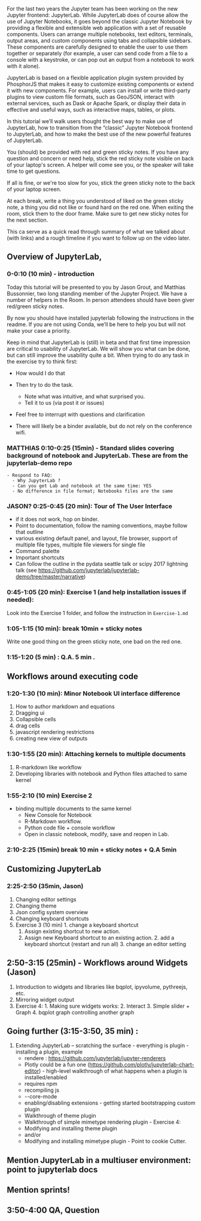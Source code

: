 For the last two years the Jupyter team has been working on the new Jupyter frontend: JupyterLab. While JupyterLab does of course allow the use of Jupyter Notebooks, it goes beyond the classic Jupyter Notebook by providing a flexible and extensible web application with a set of reusable components. Users can arrange multiple notebooks, text editors, terminals, output areas, and custom components using tabs and collapsible sidebars. These components are carefully designed to enable the user to use them together or separately (for example, a user can send code from a file to a console with a keystroke, or can pop out an output from a notebook to work with it alone).

JupyterLab is based on a flexible application plugin system provided by PhosphorJS that makes it easy to customize existing components or extend it with new components. For example, users can install or write third-party plugins to view custom file formats, such as GeoJSON, interact with external services, such as Dask or Apache Spark, or display their data in effective and useful ways, such as interactive maps, tables, or plots.

In this tutorial we’ll walk users thought the best way to make use of JupyterLab, how to transition from the “classic” Jupyter Notebook frontend to JupyterLab, and how to make the best use of the new powerful features of JupyterLab.

  
You (should) be provided with red and green sticky notes. If you have any question and concern or need help, stick the red sticky note visible on back of your laptop's screen. A helper will come see you, or the speaker will take time to get questions. 

If all is fine, or we're too slow for you, stick the green sticky note to the
back of your laptop screen. 

At each break, write a thing you understood of liked on the green sticky note,
a thing you did not like or found hard on the red one. When exiting the room,
stick them to the door frame. Make sure to get new sticky notes for the next
section.

This ca serve as a quick read through summary of what we talked about (with
links) and a rough timeline if you want to follow up on the video later.

## Overview of JupyterLab, 

###  0-0:10 (10 min) - introduction 

Today this tutorial will be presented to you by Jason Grout, and Matthias
Bussonnier, two long standing member of the Jupyter Project. We have a number
of helpers in the Room. In person attendees should have been giver red/green
sticky notes. 

By now you should have installed jupyterlab following  the instructions in the readme.
If you are not using Conda, we’ll be here to help you but will not make your case a priority.

Keep in mind that JupyterLab is (still) in beta and that first time impression
are critical to usability of JupyterLab. We will show you what can be done, but
can still improve the usability quite a bit. When trying to do any task in the
exercise try to think first:
 - How would I do that
 - Then try to do the task.
    - Note what was intuitive, and what surprised you. 
    - Tell it to us (via post it or issues)
 - Feel free to interrupt with questions and clarification


  - There will likely be a binder available, but do not rely on the conference wifi.

###  MATTHIAS 0:10-0:25 (15min) - Standard slides covering background of notebook and JupyterLab. These are from the jupyterlab-demo repo
    - Respond to FAQ:
      - Why JupyterLab ?
      - Can you get Lab and notebook at the same time: YES
      - No difference in file format; Notebooks files are the same
###  JASON? 0:25-0:45 (20 min): Tour of The User Interface
  - if it does not work, hop on binder.
  - Point to documentation, follow the naming conventions, maybe follow that outline
  - various existing default panel, and layout, file browser, support of multiple file types, multiple file viewers for single file
  - Command palette
  - Important shortcuts
  - Can follow the outline in the pydata seattle talk or scipy 2017 lightning talk (see https://github.com/jupyterlab/jupyterlab-demo/tree/master/narrative)

###  0:45-1:05 (20 min): Exercise 1 (and help installation issues if needed):

Look into the Exercise 1 folder, and follow the instruction in `Exercise-1.md`

### 1:05-1:15 (10 min): break 10min + sticky notes

Write one good thing on the green sticky note, one bad on the red one.

### 1:15-1:20 (5 min) : Q.A. 5 min .

## Workflows around executing code

###  1:20-1:30 (10 min): Minor Notebook UI interface difference

  1. How to author markdown and equations
  2. Dragging ui
  2. Collapsible cells
  3. drag cells
  4. javascript rendering restrictions
  5. creating new view of outputs

###  1:30-1:55 (20 min): Attaching kernels to multiple documents

  1. R-markdown like workflow
  2. Developing libraries with notebook and Python files attached to same kernel

###  1:55-2:10 (10 min) Exercise 2

  - binding multiple documents to the same kernel
    - New Console for Notebook
    - R-Markdown workflow.
    - Python code file + console workflow
    - Open in classic notebook, modify, save and reopen in Lab.

###  2:10-2:25 (15min)  break 10 min + sticky notes + Q.A 5min



## Customizing JupyterLab

###  2:25-2:50 (35min, Jason)

  1. Changing editor settings
  2. Changing theme
  3. Json config system overview
  4. Changing keyboard shortcuts
  5. Exercise 3 (10 min)
    1. change a keyboard shortcut
      1. Assign existing shortcut to new action.
      2. Assign new Keyboard shortcut to an existing action.
    2. add a keyboard shortcut (restart and run all)
    3. change an editor setting 
    
## 2:50-3:15 (25min) - Workflows around Widgets (Jason)

  1. Introduction to widgets and libraries like bqplot, ipyvolume, pythreejs, etc.
  2. Mirroring widget output
  3. Exercise 4:
    1. Making sure widgets works:
    2. Interact
    3. Simple slider + Graph 
    4. bqplot graph controlling another graph

## Going further (3:15-3:50, 35 min) :

  1. Extending JupyterLab – scratching the surface
    - everything is plugin
    - installing a plugin, example
      - rendere : https://github.com/jupyterlab/jupyter-renderers
      - Plotly could be a fun one (https://github.com/plotly/jupyterlab-chart-editor)
    - high-level walkthrough of what happens when a plugin is installed/enabled
      - requires npm
      - recompiling js
      - --core-mode
      - enabling/disabling extensions
    - getting started bootstrapping custom plugin
      - Walkthrough of theme plugin
      - Walkthrough of simple mimetype rendering plugin
    - Exercise 4:
      - Modifying and installing theme plugin
      - and/or
      - Modifying and installing mimetype plugin
    - Point to cookie Cutter.
## Mention JupyterLab in a multiuser environment: point to jupyterlab docs
## Mention sprints!
## 3:50-4:00 QA, Question
